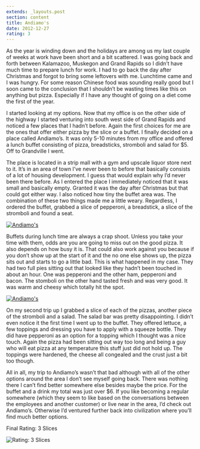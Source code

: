 ```yaml
---
extends: _layouts.post
section: content
title: Andiamo's
date: 2012-12-27
rating: 3
---
```


As the year is winding down and the holidays are among us my last couple of weeks at work have been short and a bit scattered. I was going back and forth between Kalamazoo, Muskegon and Grand Rapids so I didn’t have much time to prepare lunch for work. I had to go back the day after Christmas and forgot to bring some leftovers with me. Lunchtime came and I was hungry. For some reason Chinese food was sounding really good but I soon came to the conclusion that I shouldn’t be wasting times like this on anything but pizza. Especially if I have any thought of going on a diet come the first of the year.

I started looking at my options. Now that my office is on the other side of the highway I started venturing into south west side of Grand Rapids and noticed a few places that I hadn’t before. Again the first choices for me are the ones that offer either pizza by the slice or a buffet. I finally decided on a place called Andiamo’s. It was only 5-10 minutes from my office and offered a lunch buffet consisting of pizza, breadsticks, stromboli and salad for $5. Off to Grandville I went.

The place is located in a strip mall with a gym and upscale liquor store next to it. It’s in an area of town I’ve never been to before that basically consists of a lot of housing development. I guess that would explain why I’d never been there before. As I entered the place I immediately noticed that it was small and basically empty. Granted it was the day after Christmas but that could got either way. I also noticed how tiny the buffet area was. The combination of these two things made me a little weary. Regardless, I ordered the buffet, grabbed a slice of pepperoni, a breadstick, a slice of the stromboli and found a seat.

[![Andiamo's](http://farm9.staticflickr.com/8082/8315768511_401e7e9d34.jpg)](http://www.flickr.com/photos/joefearnley/8315768511/ "Andiamo's by joefearnley, on Flickr")

Buffets during lunch time are always a crap shoot. Unless you take your time with them, odds are you are going to miss out on the good pizza. It also depends on how busy it is. That could also work against you because if you don’t show up at the start of it and the no one else shows up, the pizza sits out and starts to go a little bad. This is what happened in my case. They had two full pies sitting out that looked like they hadn’t been touched in about an hour. One was pepperoni and the other ham, pepperoni and bacon. The stomboli on the other hand tasted fresh and was very good. It was warm and cheesy which totally hit the spot.

[![Andiamo's](http://farm9.staticflickr.com/8353/8315769785_2ca083aac0.jpg)](http://www.flickr.com/photos/joefearnley/8315769785/ "Andiamo's by joefearnley, on Flickr")

On my second trip up I grabbed a slice of each of the pizzas, another piece of the stromboli and a salad. The salad bar was pretty disappointing. I didn’t even notice it the first time I went up to the buffet. They offered lettuce, a few toppings and dressing you have to apply with a squeeze bottle. They did have pepperoni as an option for a topping which I thought was a nice touch. Again the pizza had been sitting out way too long and being a guy who will eat pizza at any temperature this stuff just did not hold up. The toppings were hardened, the cheese all congealed and the crust just a bit too though.

All in all, my trip to Andiamo’s wasn’t that bad although with all of the other options around the area I don’t see myself going back. There was nothing there I can’t find better somewhere else besides maybe the price. For the buffet and a drink my total was just over $6. If you like becoming a regular somewhere (which they seem to like based on the conversations between the employees and another customer) or live near in the area, I’d check out Andiamo’s. Otherwise I’d ventured further back into civilization where you’ll find much better options.

Final Rating: 3 Slices

![Rating: 3 Slices](/assets/img/pizza3_sm.jpg)